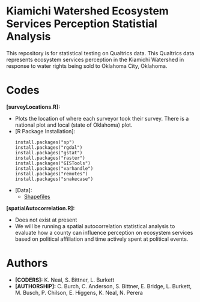 # Kiamichi Watershed Ecosystem Services Perception Statistial Analysis

This repository is for statistical testing on Qualtrics data. This Qualtrics data represents ecosystem services perception in the 
Kiamichi Watershed in response to water rights being sold to Oklahoma City, Oklahoma.

# Codes
**[surveyLocations.R]:**
  - Plots the location of where each surveyor took their survey. There is a national plot and local (state of Oklahoma) plot.
  - [R Package Installation]:
      ```
      install.packages("sp")
      install.packages("rgdal")
      install.packages("gstat")
      install.packages("raster")
      install.packages("GISTools")
      install.packages("varhandle")
      install.packages("remotes")
      install.packages("snakecase")
      ```
  - [Data]: 
    * [Shapefiles](https://onedrive.live.com/?id=932BC1BE639384EE%2123651&cid=932BC1BE639384EE)

**[spatialAutocorrelation.R]:**
  - Does not exist at present
  - We will be running a spatial autocorrelation statistical analysis to evaluate how a county can influence perception on ecosystem 
    services based on political affiliation and time actively spent at political events. 

# Authors
  - **[CODERS]:** K. Neal, S. Bittner, L. Burkett
  - **[AUTHORSHIP]:** C. Burch, C. Anderson, S. Bittner, E. Bridge, L. Burkett, M. Busch, P. Chilson, E. Higgens, K. Neal, N. Perera
